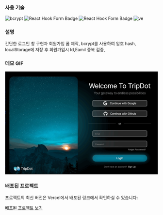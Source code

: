 ### 사용 기술

<div>
<img src="https://img.shields.io/badge/bcrypt-DEA22E?style=flat-square&logo=react&logoColor=white" alt="bcrypt" />
  <img src="https://img.shields.io/badge/react--hook--form-EC5990?style=flat-square&logo=react&logoColor=white" alt="React Hook Form Badge" />
<img src="https://img.shields.io/badge/create--Browser--Router-009120?style=flat-square&logo=reactrouter&logoColor=white" alt="React Hook Form Badge" />
<img src="https://img.shields.io/badge/vercel-5282FE?style=flat-square&logo=vercel&logoColor=white" alt="ve" />
</div>


### 설명
간단한 로그인 창 구현과 회원가입 폼 제작, bcrypt를 사용하여 암호 hash, localStorage에 저장 후 회원가입시 Id,Eamil 중복 검증,

### 데모 GIF

<img src="./assets/login-form-react.gif" alt="데모" width="600"/>



### 배포된 프로젝트

프로젝트의 최신 버전은 Vercel에서 배포된 링크에서 확인하실 수 있습니다:

[배포된 프로젝트 보기](https://login-sing-up-react.vercel.app/)
